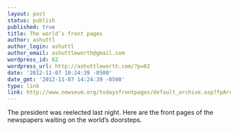 ```yaml
---
layout: post
status: publish
published: true
title: The world’s front pages
author: ashuttl
author_login: ashuttl
author_email: ashuttleworth@gmail.com
wordpress_id: 62
wordpress_url: http://ashuttleworth.com/?p=62
date: '2012-11-07 10:24:39 -0500'
date_gmt: '2012-11-07 14:24:39 -0500'
type: link
link: http://www.newseum.org/todaysfrontpages/default_archive.asp?fpArchive=110712
---
```

The president was reelected last night. Here are the front pages of the newspapers waiting on the world’s doorsteps.

